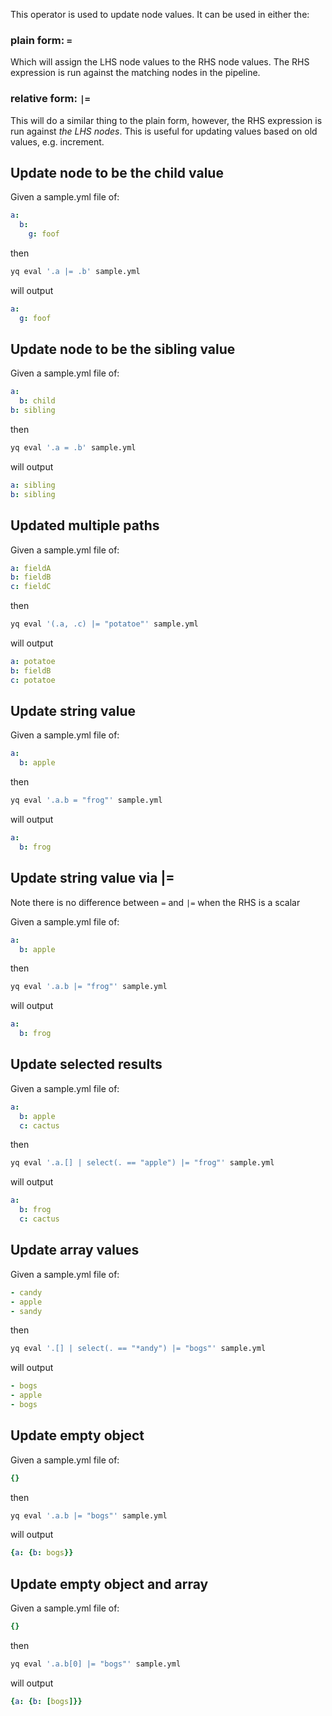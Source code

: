 This operator is used to update node values. It can be used in either the:

### plain form: `=`
Which will assign the LHS node values to the RHS node values. The RHS expression is run against the matching nodes in the pipeline.

### relative form: `|=`
This will do a similar thing to the plain form, however, the RHS expression is run against _the LHS nodes_. This is useful for updating values based on old values, e.g. increment.
## Update node to be the child value
Given a sample.yml file of:
```yaml
a:
  b:
    g: foof
```
then
```bash
yq eval '.a |= .b' sample.yml
```
will output
```yaml
a:
  g: foof
```

## Update node to be the sibling value
Given a sample.yml file of:
```yaml
a:
  b: child
b: sibling
```
then
```bash
yq eval '.a = .b' sample.yml
```
will output
```yaml
a: sibling
b: sibling
```

## Updated multiple paths
Given a sample.yml file of:
```yaml
a: fieldA
b: fieldB
c: fieldC
```
then
```bash
yq eval '(.a, .c) |= "potatoe"' sample.yml
```
will output
```yaml
a: potatoe
b: fieldB
c: potatoe
```

## Update string value
Given a sample.yml file of:
```yaml
a:
  b: apple
```
then
```bash
yq eval '.a.b = "frog"' sample.yml
```
will output
```yaml
a:
  b: frog
```

## Update string value via |=
Note there is no difference between `=` and `|=` when the RHS is a scalar

Given a sample.yml file of:
```yaml
a:
  b: apple
```
then
```bash
yq eval '.a.b |= "frog"' sample.yml
```
will output
```yaml
a:
  b: frog
```

## Update selected results
Given a sample.yml file of:
```yaml
a:
  b: apple
  c: cactus
```
then
```bash
yq eval '.a.[] | select(. == "apple") |= "frog"' sample.yml
```
will output
```yaml
a:
  b: frog
  c: cactus
```

## Update array values
Given a sample.yml file of:
```yaml
- candy
- apple
- sandy
```
then
```bash
yq eval '.[] | select(. == "*andy") |= "bogs"' sample.yml
```
will output
```yaml
- bogs
- apple
- bogs
```

## Update empty object
Given a sample.yml file of:
```yaml
{}
```
then
```bash
yq eval '.a.b |= "bogs"' sample.yml
```
will output
```yaml
{a: {b: bogs}}
```

## Update empty object and array
Given a sample.yml file of:
```yaml
{}
```
then
```bash
yq eval '.a.b[0] |= "bogs"' sample.yml
```
will output
```yaml
{a: {b: [bogs]}}
```

